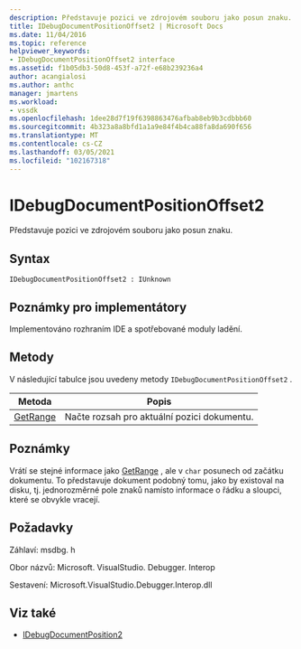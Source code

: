 ```yaml
---
description: Představuje pozici ve zdrojovém souboru jako posun znaku.
title: IDebugDocumentPositionOffset2 | Microsoft Docs
ms.date: 11/04/2016
ms.topic: reference
helpviewer_keywords:
- IDebugDocumentPositionOffset2 interface
ms.assetid: f1b05db3-50d8-453f-a72f-e68b239236a4
author: acangialosi
ms.author: anthc
manager: jmartens
ms.workload:
- vssdk
ms.openlocfilehash: 1dee28d7f19f6398863476afbab8eb9b3cdbbb60
ms.sourcegitcommit: 4b323a8a8bfd1a1a9e84f4b4ca88fa8da690f656
ms.translationtype: MT
ms.contentlocale: cs-CZ
ms.lasthandoff: 03/05/2021
ms.locfileid: "102167318"
---
```

# <a name="idebugdocumentpositionoffset2"></a>IDebugDocumentPositionOffset2
Představuje pozici ve zdrojovém souboru jako posun znaku.

## <a name="syntax"></a>Syntax

```
IDebugDocumentPositionOffset2 : IUnknown
```

## <a name="notes-for-implementers"></a>Poznámky pro implementátory
 Implementováno rozhraním IDE a spotřebované moduly ladění.

## <a name="methods"></a>Metody
 V následující tabulce jsou uvedeny metody `IDebugDocumentPositionOffset2` .

|Metoda|Popis|
|------------|-----------------|
|[GetRange](../../../extensibility/debugger/reference/idebugdocumentpositionoffset2-getrange.md)|Načte rozsah pro aktuální pozici dokumentu.|

## <a name="remarks"></a>Poznámky
 Vrátí se stejné informace jako [GetRange](../../../extensibility/debugger/reference/idebugdocumentposition2-getrange.md) , ale v `char` posunech od začátku dokumentu. To představuje dokument podobný tomu, jako by existoval na disku, tj. jednorozměrné pole znaků namísto informace o řádku a sloupci, které se obvykle vracejí.

## <a name="requirements"></a>Požadavky
 Záhlaví: msdbg. h

 Obor názvů: Microsoft. VisualStudio. Debugger. Interop

 Sestavení: Microsoft.VisualStudio.Debugger.Interop.dll

## <a name="see-also"></a>Viz také
- [IDebugDocumentPosition2](../../../extensibility/debugger/reference/idebugdocumentposition2.md)
